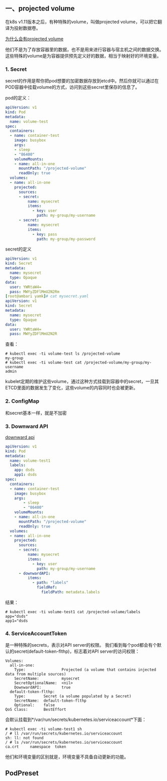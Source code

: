 

## 一、projected volume

在k8s v1.11版本之后，有种特殊的volume，叫做projected volume，可以把它翻译为投射数据卷。

[为什么会有projected volume](https://github.com/kubernetes/community/blob/master/contributors/design-proposals/node/all-in-one-volume.md)

他们不是为了存放容器里的数据，也不是用来进行容器与宿主机之间的数据交换。这些特殊的volume是为容器提供预先定义好的数据，相当于映射好的环境变量。


### 1. Secret
secret的作用是帮你把pod想要的加密数据存放到etcd中。然后你就可以通过在POD容器中挂载volume的方式，访问到这些secret里保存的信息了。

pod的定义：
```yaml
apiVersion: v1
kind: Pod
metadata:
  name: volume-test
spec:
  containers:
  - name: container-test
    image: busybox
    args:
    - sleep
    - "86400"
    volumeMounts:
    - name: all-in-one
      mountPath: "/projected-volume"
      readOnly: true
  volumes:
  - name: all-in-one
    projected:
      sources:
      - secret:
          name: mysecret
          items:
            - key: user
              path: my-group/my-username
      - secret:
          name: mysecret
          items:
            - key: pass
              path: my-group/my-password
```

secret的定义
```yaml
apiVersion: v1
kind: Secret
metadata:
  name: mysecret
  type: Opaque
data:
  user: YWRtaW4=
  pass: MWYyZDFlMmU2N2Rm
[root@ambari yamk]# cat mysecret.yaml
apiVersion: v1
kind: Secret
metadata:
  name: mysecret
  type: Opaque
data:
  user: YWRtaW4=
  pass: MWYyZDFlMmU2N2R
```
查看：
```shell
# kubectl exec -ti volume-test ls /projected-volume
my-group
# kubectl exec -ti volume-test cat /projected-volume/my-group/my-username
admin
```
kubelet定期的维护这些volume，通过这种方式挂载到容器中的secret，一旦其ETCD里面的数据发生了变化，这些volume的内容同时也会被更新。



### 2. ConfigMap
和secret基本一样，就是不加密

### 3. Downward API
[downward api](https://kubernetes.io/docs/tasks/inject-data-application/downward-api-volume-expose-pod-information/)

```yaml
apiVersion: v1
kind: Pod
metadata:
  name: volume-test1
  labels:
    app: dsds
    app1: dsds
spec:
  containers:
  - name: container-test
    image: busybox
    args:
        - sleep
        - "86400"
    volumeMounts:
    - name: all-in-one
      mountPath: "/projected-volume"
      readOnly: true
  volumes:
  - name: all-in-one
    projected:
      sources:
      - secret:
          name: mysecret
          items:
            - key: user
              path: my-group/my-username
      - downwardAPI:
          items:
            - path: "labels"
              fieldRef:
                fieldPath: metadata.labels
```

结果：
```shell
# kubectl exec -ti volume-test1 cat /projected-volume/labels
app="dsds"
app1="dsds
```

### 4. ServiceAccountToken


是一种特殊的secrets，表示对API server的权限。
我们看到每个pod都会有个默认的secret(default-token-flthp)，标志着对API server的访问权限：
```shell
Volumes:
  all-in-one:
    Type:                Projected (a volume that contains injected data from multiple sources)
    SecretName:          mysecret
    SecretOptionalName:  <nil>
    DownwardAPI:         true
  default-token-flthp:
    Type:        Secret (a volume populated by a Secret)
    SecretName:  default-token-flthp
    Optional:    false
QoS Class:       BestEffort
```

会默认挂载到*/var/run/secrets/kubernetes.io/serviceaccount*下面：
```shell
# kubectl exec -ti volume-test1 sh
/ # ll /var/run/secrets/kubernetes.io/serviceaccount
sh: ll: not found
/ # ls /var/run/secrets/kubernetes.io/serviceaccount
ca.crt     namespace  token
```


他们和环境变量的区别就是，环境变量不具备自动更新的功能。


## PodPreset
